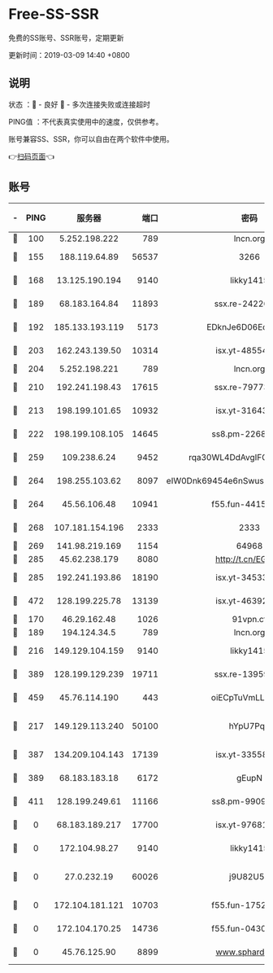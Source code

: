 # Free-SS-SSR

免费的SS账号、SSR账号，定期更新

更新时间：2019-03-09 14:40 +0800

## 说明

状态     ：🙂 - 良好 🙁 - 多次连接失败或连接超时

PING值   ：不代表真实使用中的速度，仅供参考。

账号兼容SS、SSR，你可以自由在两个软件中使用。

👉[扫码页面](https://liesauer.github.io/Free-SS-SSR/)👈

## 账号

|-|PING|服务器|端口|密码|加密方式|区域|
|:----:|:----:|:-----:|-----:|:----:|:----:|:----:|
|🙂|100|5.252.198.222|789|lncn.org|rc4|JP|
|🙂|155|188.119.64.89|56537|3266|aes-256-cfb|RU|
|🙂|168|13.125.190.194|9140|likky1415|aes-256-cfb|KR|
|🙂|189|68.183.164.84|11893|ssx.re-24226841|aes-256-cfb|US|
|🙂|192|185.133.193.119|5173|EDknJe6D06EoWDaw|aes-256-cfb|US|
|🙂|203|162.243.139.50|10314|isx.yt-48554575|aes-256-cfb|US|
|🙂|204|5.252.198.221|789|lncn.org|rc4|JP|
|🙂|210|192.241.198.43|17615|ssx.re-79773961|aes-256-cfb|US|
|🙂|213|198.199.101.65|10932|isx.yt-31643189|aes-256-cfb|US|
|🙂|222|198.199.108.105|14645|ss8.pm-22688223|aes-256-cfb|US|
|🙂|259|109.238.6.24|9452|rqa30WL4DdAvgIFG6Fs3znzTa|aes-256-cfb|FR|
|🙂|264|198.255.103.62|8097|eIW0Dnk69454e6nSwuspv9DmS201tQ0D|aes-256-cfb|US|
|🙂|264|45.56.106.48|10941|f55.fun-44155061|aes-256-cfb|US|
|🙂|268|107.181.154.196|2333|2333|aes-256-cfb|US|
|🙂|269|141.98.219.169|1154|64968|chacha20|US|
|🙂|285|45.62.238.179|8080|http://t.cn/EGJIyrl|rc4-md5|CA|
|🙂|285|192.241.193.86|18190|isx.yt-34533173|aes-256-cfb|US|
|🙂|472|128.199.225.78|13139|isx.yt-46392951|aes-256-cfb|SG|
|🙂|170|46.29.162.48|1026|91vpn.cf|rc4-md5|RU|
|🙂|189|194.124.34.5|789|lncn.org|rc4|JP|
|🙂|216|149.129.104.159|9140|likky1415|aes-256-cfb|HK|
|🙂|389|128.199.129.239|19711|ssx.re-13959814|aes-256-cfb|SG|
|🙂|459|45.76.114.190|443|oiECpTuVmLLxk4Ts|aes-256-cfb|AU|
|🙁|217|149.129.113.240|50100|hYpU7PqP|chacha20-ietf-poly1305|CN|
|🙁|387|134.209.104.143|17139|isx.yt-33558802|aes-256-cfb|SG|
|🙁|389|68.183.183.18|6172|gEupN|aes-256-cfb|SG|
|🙁|411|128.199.249.61|11166|ss8.pm-99097574|aes-256-cfb|SG|
|🙁|0|68.183.189.217|17700|isx.yt-97681259|aes-256-cfb|SG|
|🙁|0|172.104.98.27|9140|likky1415|aes-256-cfb|JP|
|🙁|0|27.0.232.19|60026|j9U82U53|xchacha20-ietf-poly1305|HK|
|🙁|0|172.104.181.121|10703|f55.fun-17527319|aes-256-cfb|SG|
|🙁|0|172.104.170.25|14736|f55.fun-04300289|aes-256-cfb|SG|
|🙁|0|45.76.125.90|8899|www.sphard.com|aes-256-cfb|AU|
